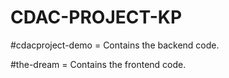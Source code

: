# CDAC-PROJECT-KP

#cdacproject-demo = Contains the backend code.

#the-dream = Contains the frontend code.
